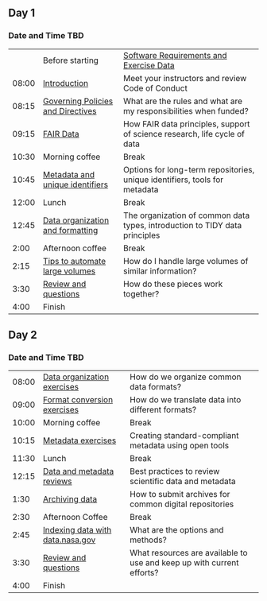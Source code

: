 
<h2>Day 1</h2>
<h3>Date and Time TBD</h3>
<div>        <!-- first two days -->
  <div> <!-- left column -->
    <table class="table table-striped">
      <tr>               <!-- row 1   -->
        <td></td>
        <td>Before starting</td>
        <td><a href="https://github.com/mahunterUSGS/TWSC_Data_Management/blob/main/LESSONS/Data_Links.md" target="_blank">Software Requirements and Exercise Data</a></td>
      </tr>
      <tr>               <!-- row 21   -->
        <td>08:00</td>        <!-- time    -->
        <td><a href="https://github.com/mahunterUSGS/TWSC_Data_Management">Introduction</a></td>
        <td>Meet your instructors and review Code of Conduct</td><!-- content -->
      </tr>
      <tr>               <!-- row 2   -->
        <td>08:15</td>        <!-- time    -->
        <td><a href="https://github.com/mahunterUSGS/TWSC_Data_Management">Governing Policies and Directives</a></td>        <!-- content -->
        <td>What are the rules and what are my responsibilities when funded?</td>        <!-- content -->
      </tr>
      <tr>               <!-- row 3   -->
        <td>09:15</td>        <!-- time    -->
        <td><a href="https://github.com/mahunterUSGS/TWSC_Data_Management">FAIR Data</a></td>        <!-- content -->
        <td>How FAIR data principles, support of science research, life cycle of data</td>        <!-- content -->
      </tr>
      <tr>               <!-- row 19   -->
        <td>10:30</td>        <!-- time    -->
        <td>Morning coffee</td>
        <td>Break</td>
      </tr>
      <tr>               <!-- row 4   -->
        <td>10:45</td>        <!-- time    -->
        <td><a href="https://github.com/mahunterUSGS/TWSC_Data_Management">Metadata and unique identifiers</a></td>        <!-- content -->
        <td>Options for long-term repositories, unique identifiers, tools for metadata</td>
      </tr>
      <tr>               <!-- row 11   -->
        <td>12:00</td>        <!-- time    -->
        <td>Lunch</td>
        <td>Break</td>            <!-- content -->
      </tr>
      <tr>               <!-- row 5   -->
        <td>12:45</td>        <!-- time    -->
        <td><a href="https://github.com/mahunterUSGS/TWSC_Data_Management">Data organization and formatting</a></td>        <!-- content -->
        <td>The organization of common data types, introduction to TIDY data principles</td>
      </tr>
      <tr>               <!-- row 11   -->
        <td>2:00</td>        <!-- time    -->
        <td>Afternoon coffee</td>
        <td>Break</td>            <!-- content -->
      </tr>
      <tr>
        <td>2:15</td>
        <td><a href="https://github.com/mahunterUSGS/TWSC_Data_Management">Tips to automate large volumes</a></td>
        <td>How do I handle large volumes of similar information?</td>
      <tr>
        <td>3:30</td>
        <td><a href="https://github.com/mahunterUSGS/TWSC_Data_Management">Review and questions</a></td>
        <td>How do these pieces work together?</td>
      </tr>
      </tr>
        <td>4:00</td>        <!-- time    -->
        <td>Finish</td>
        <td></td><!-- content -->
      </tr>
    </table>
  </div>
</div>
<h2>Day 2</h2>
<h3>Date and Time TBD</h3>
    <table class="table table-striped">
      <tr>               <!-- row 8   -->
        <td>08:00</td>        <!-- time    -->
        <td><a href="https://github.com/mahunterUSGS/TWSC_Data_Management">Data organization exercises</a></td>
        <td>How do we organize common data formats?</td>         <!-- content -->
      </tr>
      <tr>               <!-- row 9   -->
        <td>09:00</td>        <!-- time    -->
        <td><a href="https://github.com/mahunterUSGS/TWSC_Data_Management">Format conversion exercises</a></td>
        <td>How do we translate data into different formats?</td>             <!-- content -->
      </tr>
      <tr>               <!-- row 10   -->
        <td>10:00</td>        <!-- time    -->
        <td>Morning coffee</td>
        <td>Break</td>
      </tr>
      <tr>               <!-- row 12   -->
        <td>10:15</td>        <!-- time    -->
        <td><a href="https://github.com/mahunterUSGS/TWSC_Data_Management">Metadata exercises</a></td>
        <td>Creating standard-compliant metadata using open tools</td>           <!-- content -->
      </tr>
      <tr>               <!-- row 13   -->
        <td>11:30</td>        <!-- time    -->
        <td>Lunch</td>
        <td>Break</td>         <!-- content -->
      </tr>
      <tr>               <!-- row 14   -->
        <td>12:15</td>        <!-- time    -->
        <td><a href="https://github.com/mahunterUSGS/TWSC_Data_Management">Data and metadata reviews</a></td>
        <td>Best practices to review scientific data and metadata</td>           <!-- content -->
      </tr>
      <tr>               <!-- row 15   -->
        <td>1:30</td>        <!-- time    -->
        <td><a href="https://github.com/mahunterUSGS/TWSC_Data_Management">Archiving data</a></td>
        <td>How to submit archives for common digital repositories</td>          <!-- content -->
      </tr>
      <tr>               <!-- row 16   -->
        <td>2:30</td>        <!-- time    -->
        <td>Afternoon Coffee</td>
        <td>Break</td><!-- content -->
      </tr>
      <tr>               <!-- row 17   -->
        <td>2:45</td>        <!-- time    -->
        <td><a href="https://github.com/mahunterUSGS/TWSC_Data_Management">Indexing data with data.nasa.gov</a></td>
        <td>What are the options and methods?</td><!-- content -->
      </tr>
      <tr>               <!-- row 18   -->
        <td>3:30</td>        <!-- time    -->
        <td><a href="https://github.com/mahunterUSGS/TWSC_Data_Management">Review and questions</a></td>
        <td>What resources are available to use and keep up with current efforts?</td>
      </tr>
        <td>4:00</td>        <!-- time    -->
        <td>Finish</td>
        <td></td><!-- content -->
      </tr>
    </table>
